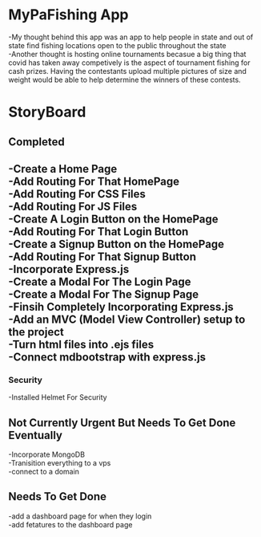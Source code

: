 # MyPaFishing App

-My thought behind this app was an app to help people in state and out of state find fishing locations open to the public throughout the state <br />
-Another thought is hosting online tournaments becasue a big thing that covid has taken away competively is the aspect of tournament fishing for cash prizes.
Having the contestants upload multiple pictures of size and weight would be able to help determine the winners of these contests.

# StoryBoard


## Completed
-Create a Home Page<br/>
-Add Routing For That HomePage <br/>
-Add Routing For CSS Files <br/>
-Add Routing For JS Files <br/>
-Create A Login Button on the HomePage<br />
-Add Routing For That Login Button<br />
-Create a Signup Button on the HomePage<br />
-Add Routing For That Signup Button<br />
-Incorporate Express.js<br />
-Create a Modal For The Login Page<br/>
-Create a Modal For The Signup Page<br/>
-Finsih Completely Incorporating Express.js<br/>
-Add an MVC (Model View Controller) setup to the project <br/>
-Turn html files into .ejs files<br/>
-Connect mdbootstrap with express.js <br/>
-

### Security
-Installed Helmet For Security

## Not Currently Urgent But Needs To Get Done Eventually
-Incorporate MongoDB<br/>
-Tranisition everything to a vps<br/>
-connect to a domain<br/>

## Needs To Get Done
-add a dashboard page for when they login<br/>
-add fetatures to the dashboard page<br/>



